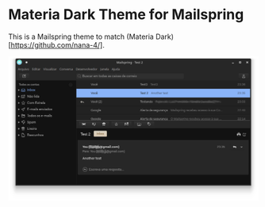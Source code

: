 # Materia Dark Theme for Mailspring

This is a Mailspring theme to match (Materia Dark)[https://github.com/nana-4/].


<img src="https://github.com/luisfpg/Mailspring-Materia-Dark-Theme/raw/master/screenshot/custom-theme.png" />
